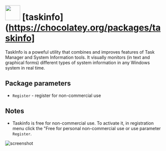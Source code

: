 # <img src="https://cdn.rawgit.com/majkinetor/chocolatey/master/taskinfo/icon.png" width="48" height="48"/> [taskinfo](https://chocolatey.org/packages/taskinfo]

TaskInfo is a poweful utility that combines and improves features of Task Manager and System Information tools. It visually monitors (in text and graphical forms) different types of system information in any Windows system in real time.

## Package parameters

- `Register` - register for non-commercial use

## Notes

- Taskinfo is free for non-commercial use. To activate it, in registration menu click the "Free for personal non-commercial use or use parameter `Register`.

![screenshot](https://cdn.rawgit.com/majkinetor/chocolatey/master/taskinfo/screenshot.gif)

